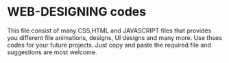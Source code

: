 # WEB-DESIGNING codes
This file consist of many CSS,HTML and JAVASCRIPT files that provides you different file animations, designs, UI designs
and many more. Use thses codes for your future projects.
Just copy and paste the required file and suggestions are most welcome.
